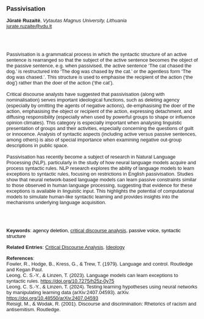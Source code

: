 <!DOCTYPE html><html lang="en"><head><title="Passivisation"></head>
<body><p><font face="Poppins, Calibri, sans-serif" size="3"><b>Passivisation</b></font></p>
<p><font face="Poppins, Calibri, sans-serif" size="2"><b>Jūratė Ruzaitė</b>, <i>Vytautas Magnus University, Lithuania</i><br><a href="mailto:jurate.ruzaite@vdu.lt" target="blank">jurate.ruzaite@vdu.lt</a></font></p>
<p><font face="Poppins, Calibri, sans-serif" size="2"><br><br><br>Passivisation is a grammatical process in which the syntactic structure of an active sentence is rearranged so that the subject of the active sentence becomes the object of the passive sentence, e.g. when passivised, the active sentence ‘The cat chased the dog.’ is restructured into ‘The dog was chased by the cat.’ or the agentless form ‘The dog was chased.’. This structure is used to emphasise the recipient of the action (‘the dog’) rather than the doer of the action (‘the cat’).<br><br>Critical discourse analysts have suggested that passivisation (along with nominalisation) serves important ideological functions, such as deleting agency (especially by omitting the agents of negative actions), de-emphasising the doer of the action, emphasising the object or recipient of the action, expressing detachment, and diffusing responsibility (especially when used by powerful groups to shape or influence opinion climates). This category is especially important when analysing linguistic presentation of groups and their activities, especially concerning the questions of guilt or innocence. Analysis of syntactic aspects (including active versus passive sentences, among others) is also of special importance when examining negative out-group descriptions in public space.<br><br>Passivisation has recently become a subject of research in Natural Language Processing (NLP), particularly in the study of how neural language models acquire and process syntactic rules. NLP research explores the ability of language models to learn exceptions to syntactic rules, focusing on restrictions in English passivisation. Studies show that neural network-based language models can learn passive constraints similar to those observed in human language processing, suggesting that evidence for these exceptions is available in linguistic input. This highlights the potential of computational models to simulate human-like syntactic learning and provides insights into the mechanisms underlying language acquisition.<br><br><br><br></font></p>
<p><font face="Poppins, Calibri, sans-serif" size="2"><b>Keywords</b>: </span></span></font></font></span></font><font color="#000000"><span style="text-decoration: none"><font face="calibri, sans-serif"><font size="2" style="font-size: 10pt"><span style="letter-spacing: -0.1pt"><span lang="en-gb">a</span></span></font></font></span></font><font color="#000000"><span style="text-decoration: none"><font face="calibri, sans-serif"><font size="2" style="font-size: 10pt"><span style="letter-spacing: -0.1pt"><span lang="en-gb">gency deletion, <a href="./critical discourse analysis.html">critical discourse analysis</a>, passive voice, syntactic structure</span></span></font></font></span></font></font></p>
<p><font face="Poppins, Calibri, sans-serif" size="2"><b>Related Entries</b>: <a href="./critical-discourse-analysis.html">Critical Discourse Analysis</a>, <a href="./ideology.html">Ideology</a></font></p>
<p><font face="Poppins, Calibri, sans-serif" size="2"><b>References</b>:<br>Fowler, R., Hodge, B., Kress, G., &amp; Trew, T. (1979). Language and control. Routledge and Kegan Paul.<br>Leong, C. S.-Y., &amp; Linzen, T. (2023). Language models can learn exceptions to syntactic rules. <a href="https://doi.org/10.7275/h25z-0y75" target="_blank">https://doi.org/10.7275/h25z-0y75</a><br>Leong, C. S.-Y., &amp; Linzen, T. (2024). Testing learning hypotheses using neural networks by manipulating learning data (arXiv:2407.04593). arXiv. <a href="https://doi.org/10.48550/arXiv.2407.04593" target="_blank">https://doi.org/10.48550/arXiv.2407.04593</a><br>Reisigl, M., &amp; Wodak, R. (2001). Discourse and discrimination: Rhetorics of racism and antisemitism. Routledge.</font></p>
</body>